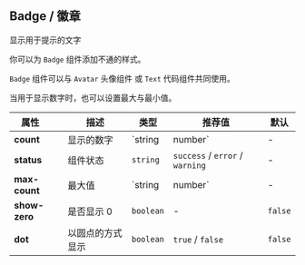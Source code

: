 ## Badge / 徽章

显示用于提示的文字

<ex-code name="ex-badge-default">

你可以为 <code>Badge</code> 组件添加不通的样式。

</ex-code>

<ex-code name="ex-badge-combination">

<code>Badge</code> 组件可以与 <code>Avatar</code> 头像组件 或 <code>Text</code> 代码组件共同使用。

</ex-code>

<ex-code name="ex-badge-limit">

当用于显示数字时，也可以设置最大与最小值。

</ex-code>

<ex-footer edit-link="https://github.com/zeit-ui/vue/edit/master/docs/en-us/components/badge.md">

| 属性&nbsp;&nbsp;&nbsp;&nbsp;&nbsp; | 描述 | 类型 | 推荐值 | 默认
| ------------- | ------- | ----- |  ------------- | --- |
| **count** | 显示的数字 | `string | number` | - | - |
| **status** | 组件状态 | `string` | `success` / `error` / `warning` | - |
| **max-count** | 最大值 | `string | number` | - | - |
| **show-zero** | 是否显示 0 | `boolean` | - | `false` |
| **dot** | 以圆点的方式显示 | `boolean` | `true` / `false` | `false` |

</ex-footer>

